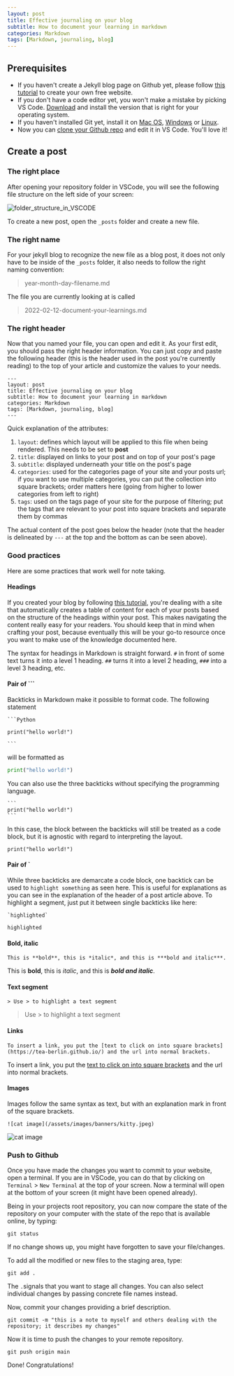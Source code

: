 ```yaml
---
layout: post
title: Effective journaling on your blog
subtitle: How to document your learning in markdown
categories: Markdown
tags: [Markdown, journaling, blog]
---
```


## Prerequisites

- If you haven't create a Jekyll blog page on Github yet, please follow [this tutorial](https://dev.to/teaberlin/build-an-awesome-website-for-free-59ho) to create your own free website.
- If you don't have a code editor yet, you won't make a mistake by picking VS Code. [Download](https://code.visualstudio.com/download) and install the version that is right for your operating system.
- If you haven't installed Git yet, install it on [Mac OS](https://www.atlassian.com/git/tutorials/install-git#mac-os-x), [Windows](https://www.atlassian.com/git/tutorials/install-git#windows) or [Linux](https://www.atlassian.com/git/tutorials/install-git#linux).
- Now you can [clone your Github repo](https://code.visualstudio.com/docs/editor/github) and edit it in VS Code. You'll love it!

## Create a post
### The right place

After opening your repository folder in VSCode, you will see the following file structure on the left side of your screen:

![folder_structure_in_VSCODE](/assets/images/post_images/document_your_learnings/folder_structure_in_VSCODE.png)

To create a new post, open the `_posts` folder and create a new file. 

### The right name

For your jekyll blog to recognize the new file as a blog post, it does not only have to be inside of the `_posts` folder, it also needs to follow the right naming convention:

> year-month-day-filename.md

The file you are currently looking at is called

> 2022-02-12-document-your-learnings.md

### The right header

Now that you named your file, you can open and edit it. As your first edit, you should pass the right header information. You can just copy and paste the following header (this is the header used in the post you're currently reading) to the top of your article and customize the values to your needs.

```
---
layout: post
title: Effective journaling on your blog
subtitle: How to document your learning in markdown
categories: Markdown
tags: [Markdown, journaling, blog]
---
```

Quick explanation of the attributes:

1. `layout`: defines which layout will be applied to this file when being rendered. This needs to be set to **post**
2. `title`: displayed on links to your post and on top of your post's page
3. `subtitle`: displayed underneath your title on the post's page
4. `categories`: used for the categories page of your site and your posts url; if you want to use multiple categories, you can put the collection into square brackets; order matters here (going from higher to lower categories from left to right)
5. `tags`: used on the tags page of your site for the purpose of filtering; put the tags that are relevant to your post into square brackets and separate them by commas

The actual content of the post goes below the header (note that the header is delineated by `---` at the top and the bottom as can be seen above).

### Good practices

Here are some practices that work well for note taking.

#### Headings

If you created your blog by following [this tutorial](https://dev.to/teaberlin/build-an-awesome-website-for-free-59ho), you're dealing with a site that automatically creates a table of content for each of your posts based on the structure of the headings within your post. This makes navigating the content really easy for your readers. You should keep that in mind when crafting your post, because eventually this will be your go-to resource once you want to make use of the knowledge documented here.

The syntax for headings in Markdown is straight forward. `#` in front of some text turns it into a level 1 heading. `##` turns it into a level 2 heading, `###` into a level 3 heading, etc.

#### Pair of ```

Backticks in Markdown make it possible to format code. The following statement

~~~
```Python

print("hello world!")

```
~~~

will be formatted as


```Python
print("hello world!")
```

You can also use the three backticks without specifying the programming language.

~~~
```
print("hello world!")
```
~~~

In this case, the block between the backticks will still be treated as a code block, but it is agnostic with regard to interpreting the layout.

```
print("hello world!")
```

#### Pair of `

While three backticks are demarcate a code block, one backtick can be used to `highlight something` as seen here. This is useful for explanations as you can see in the explanation of the header of a post article above. To highlight a segment, just put it between single backticks like here:

~~~
`highlighted`
~~~

`highlighted`


#### Bold, italic

```
This is **bold**, this is *italic*, and this is ***bold and italic***.
```

This is **bold**, this is *italic*, and this is ***bold and italic***.

#### Text segment

```
> Use > to highlight a text segment
```

> Use > to highlight a text segment

#### Links

```
To insert a link, you put the [text to click on into square brackets](https://tea-berlin.github.io/) and the url into normal brackets. 
```

To insert a link, you put the [text to click on into square brackets](https://tea-berlin.github.io/) and the url into normal brackets. 

#### Images

Images follow the same syntax as text, but with an explanation mark in front of the square brackets.

```
![cat image](/assets/images/banners/kitty.jpeg)
```

![cat image](/assets/images/banners/kitty.jpeg)

### Push to Github

Once you have made the changes you want to commit to your website, open a terminal. If you are in VSCode, you can do that by clicking on `Terminal` > `New Terminal` at the top of your screen. Now a terminal will open at the bottom of your screen (it might have been opened already). 

Being in your projects root repository, you can now compare the state of the repository on your computer with the state of the repo that is available online, by typing:

```
git status
```

If no change shows up, you might have forgotten to save your file/changes.

To add all the modified or new files to the staging area, type:

```
git add .
```

The `.`signals that you want to stage all changes. You can also select individual changes by passing concrete file names instead.

Now, commit your changes providing a brief description. 

```
git commit -m "this is a note to myself and others dealing with the repository; it describes my changes"
```

Now it is time to push the changes to your remote repository. 

```
git push origin main
```

Done! Congratulations!


